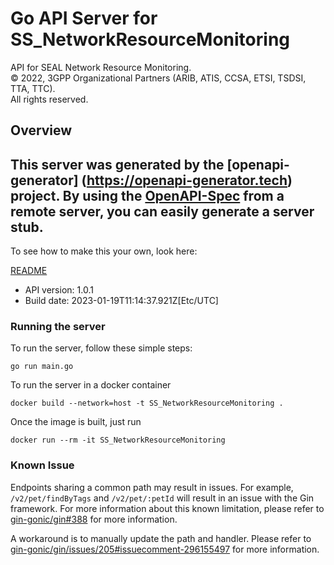 # Go API Server for SS_NetworkResourceMonitoring

API for SEAL Network Resource Monitoring.  
© 2022, 3GPP Organizational Partners (ARIB, ATIS, CCSA, ETSI, TSDSI, TTA, TTC).  
All rights reserved.


## Overview
This server was generated by the [openapi-generator]
(https://openapi-generator.tech) project.
By using the [OpenAPI-Spec](https://github.com/OAI/OpenAPI-Specification) from a remote server, you can easily generate a server stub.
-

To see how to make this your own, look here:

[README](https://openapi-generator.tech)

- API version: 1.0.1
- Build date: 2023-01-19T11:14:37.921Z[Etc/UTC]

### Running the server

To run the server, follow these simple steps:

```
go run main.go
```

To run the server in a docker container
```
docker build --network=host -t SS_NetworkResourceMonitoring .
```

Once the image is built, just run
```
docker run --rm -it SS_NetworkResourceMonitoring
```

### Known Issue

Endpoints sharing a common path may result in issues. For example, `/v2/pet/findByTags` and `/v2/pet/:petId` will result in an issue with the Gin framework. For more information about this known limitation, please refer to [gin-gonic/gin#388](https://github.com/gin-gonic/gin/issues/388) for more information.

A workaround is to manually update the path and handler. Please refer to [gin-gonic/gin/issues/205#issuecomment-296155497](https://github.com/gin-gonic/gin/issues/205#issuecomment-296155497) for more information.
